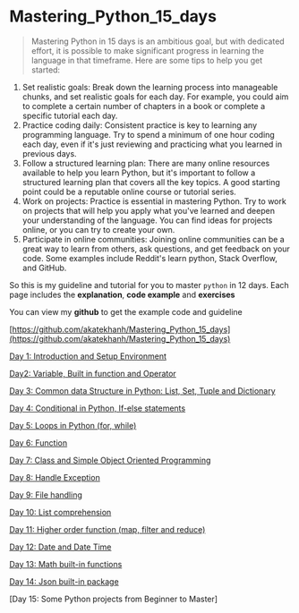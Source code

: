 # Mastering_Python_15_days

> Mastering Python in 15 days is an ambitious goal, but with dedicated effort, it is possible to make significant progress in learning the language in that timeframe. Here are some tips to help you get started:
> 
1. Set realistic goals: Break down the learning process into manageable chunks, and set realistic goals for each day. For example, you could aim to complete a certain number of chapters in a book or complete a specific tutorial each day.
2. Practice coding daily: Consistent practice is key to learning any programming language. Try to spend a minimum of one hour coding each day, even if it's just reviewing and practicing what you learned in previous days.
3. Follow a structured learning plan: There are many online resources available to help you learn Python, but it's important to follow a structured learning plan that covers all the key topics. A good starting point could be a reputable online course or tutorial series.
4. Work on projects: Practice is essential in mastering Python. Try to work on projects that will help you apply what you've learned and deepen your understanding of the language. You can find ideas for projects online, or you can try to create your own.
5. Participate in online communities: Joining online communities can be a great way to learn from others, ask questions, and get feedback on your code. Some examples include Reddit's learn python, Stack Overflow, and GitHub.

So this is my guideline and tutorial for you to master `python` in 12 days. Each page includes the **explanation**, **code example** and **exercises**

You can view my **github** to get the example code and guideline

[https://github.com/akatekhanh/Mastering_Python_15_days](https://github.com/akatekhanh/Mastering_Python_15_days)

[Day 1: Introduction and Setup Environment](https://www.notion.so/Day-1-Introduction-and-Setup-Environment-18c7f81427ab48bc806fad352e8a1408)

[Day2: Variable, Built in function and Operator](https://www.notion.so/Day2-Variable-Built-in-function-and-Operator-aa713f9cada940f99e026a0ef3e0a614)

[Day 3: Common data Structure in Python: List, Set, Tuple and Dictionary](https://www.notion.so/Day-3-Common-data-Structure-in-Python-List-Set-Tuple-and-Dictionary-2b1403f73a454092a656e19d53fa60c6)

[Day 4: Conditional in Python, If-else statements](https://www.notion.so/Day-4-Conditional-in-Python-If-else-statements-5196f8ac4e934498a0673724cfd4ee2a)

[Day 5: Loops in Python (for, while)](https://www.notion.so/Day-5-Loops-in-Python-for-while-34e281d04b4949349ae8089e226512d2)

[Day 6: Function](https://www.notion.so/Day-6-Function-e5bed2e84f604515a640475c87e14030)

[Day 7: Class and Simple Object Oriented Programming](https://www.notion.so/Day-7-Class-and-Simple-Object-Oriented-Programming-06a4ac9358ce47aba546ddcdbd517d29)

[Day 8: Handle Exception](https://www.notion.so/Day-8-Handle-Exception-57ddae277e494c4aadc61ec2ee71b385)

[Day 9: File handling](https://www.notion.so/Day-9-File-handling-f5328283a9e8470080d4e66081ab7bb8)

[Day 10: List comprehension](https://www.notion.so/Day-10-List-comprehension-0bcf18a3213c4d0faaa4e21b3857c931)

[Day 11: Higher order function (map, filter and reduce)](https://www.notion.so/Day-11-Higher-order-function-map-filter-and-reduce-184ca388dd69497e8cca900b1535d959)

[Day 12: Date and Date Time](https://www.notion.so/Day-12-Date-and-Date-Time-d7438f4d46f94d679dec715248d5eda7)

[Day 13: Math built-in functions](https://geeksdata.notion.site/Day-13-Math-built-in-functions-689269de35dd4d4ca4d525b6fc5ec243)

[Day 14: Json built-in package](https://geeksdata.notion.site/Day-14-Json-built-in-package-6a6c5d1b5cde47ea9102a183366fe049)

[Day 15: Some Python projects from Beginner to Master]